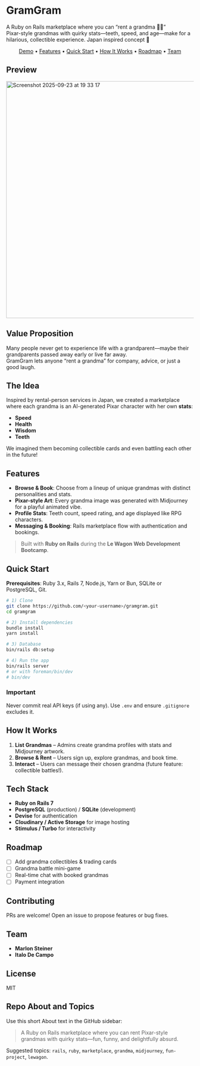 # GramGram

A Ruby on Rails marketplace where you can “rent a grandma 👵🏻”  
Pixar-style grandmas with quirky stats—teeth, speed, and age—make for a hilarious, collectible experience.
Japan inspired concept 🎌



<p align="center">
  <a href="#demo">Demo</a> •
  <a href="#features">Features</a> •
  <a href="#quick-start">Quick Start</a> •
  <a href="#how-it-works">How It Works</a> •
  <a href="#roadmap">Roadmap</a> •
  <a href="#team">Team</a>
</p>


## Preview
<img width="1198" height="636" alt="Screenshot 2025-09-23 at 19 33 17" src="https://github.com/user-attachments/assets/a59e4f94-7ece-4279-a5e9-423d5d044e08" />


## Value Proposition
Many people never get to experience life with a grandparent—maybe their grandparents passed away early or live far away.  
GramGram lets anyone “rent a grandma” for company, advice, or just a good laugh.


## The Idea
Inspired by rental-person services in Japan, we created a marketplace where each grandma is an AI-generated Pixar character with her own **stats**:  
- **Speed**  
- **Health**  
- **Wisdom**
- **Teeth**

We imagined them becoming collectible cards and even battling each other in the future!


## Features
- **Browse & Book**: Choose from a lineup of unique grandmas with distinct personalities and stats.
- **Pixar-style Art**: Every grandma image was generated with Midjourney for a playful animated vibe.
- **Profile Stats**: Teeth count, speed rating, and age displayed like RPG characters.
- **Messaging & Booking**: Rails marketplace flow with authentication and bookings.

> Built with **Ruby on Rails** during the **Le Wagon Web Development Bootcamp**.

## Quick Start
**Prerequisites**: Ruby 3.x, Rails 7, Node.js, Yarn or Bun, SQLite or PostgreSQL, Git.

```bash
# 1) Clone
git clone https://github.com/<your-username>/gramgram.git
cd gramgram

# 2) Install dependencies
bundle install
yarn install

# 3) Database
bin/rails db:setup

# 4) Run the app
bin/rails server
# or with foreman/bin/dev
# bin/dev

```
### Important
Never commit real API keys (if using any). Use `.env` and ensure `.gitignore` excludes it.

## How It Works
1. **List Grandmas** – Admins create grandma profiles with stats and Midjourney artwork.  
2. **Browse & Rent** – Users sign up, explore grandmas, and book time.  
3. **Interact** – Users can message their chosen grandma (future feature: collectible battles!).

## Tech Stack
- **Ruby on Rails 7**  
- **PostgreSQL** (production) / **SQLite** (development)  
- **Devise** for authentication  
- **Cloudinary / Active Storage** for image hosting  
- **Stimulus / Turbo** for interactivity

## Roadmap
- [ ] Add grandma collectibles & trading cards  
- [ ] Grandma battle mini-game  
- [ ] Real-time chat with booked grandmas  
- [ ] Payment integration

## Contributing
PRs are welcome! Open an issue to propose features or bug fixes.

## Team
- **Marlon Steiner**  
- **Italo De Campo**

## License
MIT

## Repo About and Topics
Use this short About text in the GitHub sidebar:

> A Ruby on Rails marketplace where you can rent Pixar-style grandmas with quirky stats—fun, funny, and delightfully absurd.

Suggested topics: `rails`, `ruby`, `marketplace`, `grandma`, `midjourney`, `fun-project`, `lewagon`.


